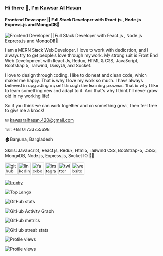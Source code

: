 ### Hi there 👋, I'm Kawsar Al Hasan
#### Frontend Developer || Full Stack Developer with React.js , Node.js Express.js and MongoDB🚀
![Frontend Developer || Full Stack Developer with React.js , Node.js Express.js and MongoDB🚀](https://i.ibb.co/8X10Rpm/wp8904080.png)

I am a MERN Stack Web Developer. I love to work with dedication, and I always try to get people's love through my work. My strong suit is Front End Web Development with React Js, Redux, HTML & CSS, JavaScript, Bootstrap 5, Tailwind, DaisyUi, and Socket.

I love to design through coding. I like to do neat and clean code, which makes me happy. That is why I love my work so much. I have always believed in upgrading myself through the learning process. That is why I like to learn something new and adapt to it. And that's why I think I'll never grow old in my working life!

So if you think we can work together and do something great, then feel free to give me a knock!

✉ kawsaralhasan.420@gmail.com

☏: +88 01733755698

🏠Barguna, Bangladesh

Skills: JavaScript, React.js, Redux, Html5, Tailwind CSS, Bootstrap-5, CSS3, MongoDB, Node.js, Express.js, Socket IO 🚀🚀



[<img src='https://cdn.jsdelivr.net/npm/simple-icons@3.0.1/icons/github.svg' alt='github' height='40'>](https://github.com/KawsarAlHasan)  [<img src='https://cdn.jsdelivr.net/npm/simple-icons@3.0.1/icons/linkedin.svg' alt='linkedin' height='40'>](https://www.linkedin.com/in/https://www.linkedin.com/in/kawsar-al-hasan-1b985420a//)  [<img src='https://cdn.jsdelivr.net/npm/simple-icons@3.0.1/icons/facebook.svg' alt='facebook' height='40'>](https://www.facebook.com/https://www.facebook.com/kawsar.alhasan.58/)  [<img src='https://cdn.jsdelivr.net/npm/simple-icons@3.0.1/icons/instagram.svg' alt='instagram' height='40'>](https://www.instagram.com/https://www.instagram.com/kawsar.alhasan.58//)  [<img src='https://cdn.jsdelivr.net/npm/simple-icons@3.0.1/icons/twitter.svg' alt='twitter' height='40'>](https://twitter.com/https://twitter.com/kawsaralhasan2)  [<img src='https://cdn.jsdelivr.net/npm/simple-icons@3.0.1/icons/icloud.svg' alt='website' height='40'>](https://thunderous-empanada-7596fa.netlify.app/)  

[![trophy](https://github-profile-trophy.vercel.app/?username=KawsarAlHasan)](https://github.com/ryo-ma/github-profile-trophy)

[![Top Langs](https://github-readme-stats.vercel.app/api/top-langs/?username=KawsarAlHasan)](https://github.com/anuraghazra/github-readme-stats)

![GitHub stats](https://github-readme-stats.vercel.app/api?username=KawsarAlHasan&show_icons=true)  

![GitHub Activity Graph](https://activity-graph.herokuapp.com/graph?username=KawsarAlHasan)  

![GitHub metrics](https://metrics.lecoq.io/KawsarAlHasan)  

![GitHub streak stats](https://github-readme-streak-stats.herokuapp.com/?user=KawsarAlHasan)  

![Profile views](https://gpvc.arturio.dev/KawsarAlHasan)  

![Profile views](https://gpvc.arturio.dev/KawsarAlHasan)  
